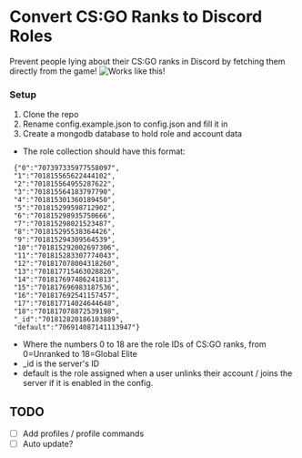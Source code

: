 # Convert CS:GO Ranks to Discord Roles
Prevent people lying about their CS:GO ranks in Discord by fetching them directly from the game!
![Works like this!](https://please.get-some.help/AEvXp22.gif)
### Setup
1. Clone the repo
2. Rename config.example.json to config.json and fill it in
3. Create a mongodb database to hold role and account data
- The role collection should have this format:
```
 {"0":"707397335977558097",
 "1":"701815565622444102",
 "2":"701815564955287622",
 "3":"701815564183797790",
 "4":"701815301360189450",
 "5":"701815299598712902",
 "6":"701815298935750666",
 "7":"701815298021523487",
 "8":"701815295538364426",
 "9":"701815294309564539",
 "10":"701815292002697306",
 "11":"701815283307774043",
 "12":"701817078004318260",
 "13":"701817715463028826",
 "14":"701817697486241813",
 "15":"701817696983187536",
 "16":"701817692541157457",
 "17":"701817714024644648",
 "18":"701817078872539198",
 "_id":"701812820186103889",
 "default":"706914087141113947"}
```
- Where the numbers 0 to 18 are the role IDs of CS:GO ranks, from 0=Unranked to 18=Global Elite
- _id is the server's ID
- default is the role assigned when a user unlinks their account / joins the server if it is enabled in the config.

## TODO
- [ ] Add profiles / profile commands
- [ ] Auto update?
